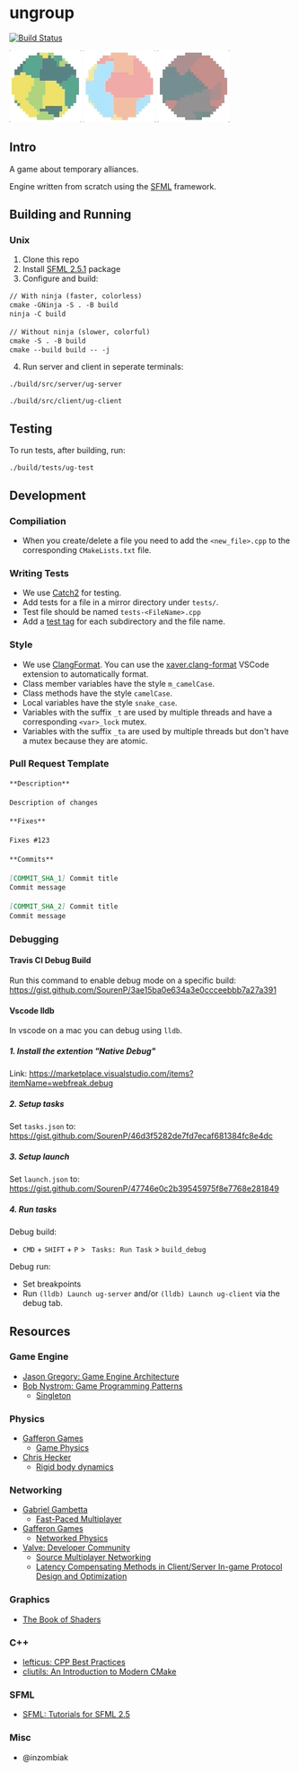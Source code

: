 # ungroup

[![Build Status](https://travis-ci.com/SourenP/ungroup_game.svg?branch=master)](https://travis-ci.com/SourenP/ungroup_game)

![Group](docs/images/group_green.gif)
![Group](docs/images/group_soft.gif)
![Group](docs/images/group_underwater.gif)

## Intro

A game about temporary alliances.

Engine written from scratch using the [SFML](https://www.sfml-dev.org/) framework.

## Building and Running
### Unix
1. Clone this repo
2. Install [SFML 2.5.1](https://www.sfml-dev.org/download/sfml/2.5.1/) package
3. Configure and build:
```
// With ninja (faster, colorless)
cmake -GNinja -S . -B build
ninja -C build

// Without ninja (slower, colorful)
cmake -S . -B build
cmake --build build -- -j
```
4. Run server and client in seperate terminals:
```
./build/src/server/ug-server
```
```
./build/src/client/ug-client
```

## Testing

To run tests, after building, run:
```
./build/tests/ug-test
```

## Development

### Compiliation

- When you create/delete a file you need to add the `<new_file>.cpp` to the corresponding `CMakeLists.txt` file.

### Writing Tests

- We use [Catch2](https://github.com/catchorg/Catch2) for testing.
- Add tests for a file in a mirror directory under `tests/`.
- Test file should be named `tests-<FileName>.cpp`
- Add a [test tag](https://github.com/catchorg/Catch2/blob/67b4ada6b0fbe98368df934e1378aeae1ba7f235/docs/test-cases-and-sections.md#tags) for each subdirectory and the file name.

### Style
- We use [ClangFormat](https://clang.llvm.org/docs/ClangFormat.html). You can use the [xaver.clang-format](https://marketplace.visualstudio.com/items?itemName=xaver.clang-format) VSCode extension to automatically format.
- Class member variables have the style `m_camelCase`.
- Class methods have the style `camelCase`.
- Local variables have the style `snake_case`.
- Variables with the suffix `_t` are used by multiple threads and have a corresponding `<var>_lock` mutex.
- Variables with the suffix `_ta` are used by multiple threads but don't have a mutex because they are atomic.

### Pull Request Template

```markdown
**Description**

Description of changes

**Fixes**

Fixes #123

**Commits**

[COMMIT_SHA_1] Commit title
Commit message

[COMMIT_SHA_2] Commit title
Commit message
```
 

### Debugging

#### Travis CI Debug Build

Run this command to enable debug mode on a specific build: https://gist.github.com/SourenP/3ae15ba0e634a3e0ccceebbb7a27a391

#### Vscode lldb

In vscode on a mac you can debug using `lldb`.

##### 1. Install the extention "Native Debug"

Link: https://marketplace.visualstudio.com/items?itemName=webfreak.debug

##### 2. Setup tasks

Set `tasks.json` to: https://gist.github.com/SourenP/46d3f5282de7fd7ecaf681384fc8e4dc

##### 3. Setup launch

Set `launch.json` to: https://gist.github.com/SourenP/47746e0c2b39545975f8e7768e281849

##### 4. Run tasks

Debug build:
- `CMD` + `SHIFT` + `P` >  ` Tasks: Run Task` > `build_debug`

Debug run:
- Set breakpoints
- Run `(lldb) Launch ug-server` and/or `(lldb) Launch ug-client` via the debug tab.

## Resources

### Game Engine
- [Jason Gregory: Game Engine Architecture](https://g.co/kgs/B9LnMR)
- [Bob Nystrom: Game Programming Patterns](http://gameprogrammingpatterns.com)
    - [Singleton](http://gameprogrammingpatterns.com/singleton.html)

### Physics
- [Gafferon Games](https://gafferongames.com)
  - [Game Physics](https://gafferongames.com/categories/game-physics)
- [Chris Hecker](http://www.chrishecker.com)
  - [Rigid body dynamics](http://www.chrishecker.com/Rigid_Body_Dynamics)

### Networking
- [Gabriel Gambetta](https://www.gabrielgambetta.com)
  - [Fast-Paced Multiplayer](https://www.gabrielgambetta.com/client-server-game-architecture.html)
- [Gafferon Games](https://gafferongames.com) 
  - [Networked Physics](https://gafferongames.com/categories/networked-physics)
- [Valve: Developer Community](https://developer.valvesoftware.com)
  - [Source Multiplayer Networking](https://developer.valvesoftware.com/wiki/Source_Multiplayer_Networking)
  - [Latency Compensating Methods in Client/Server In-game Protocol Design and Optimization](https://developer.valvesoftware.com/wiki/Latency_Compensating_Methods_in_Client/Server_In-game_Protocol_Design_and_Optimization)

### Graphics

- [The Book of Shaders](https://thebookofshaders.com/)

### C++

- [lefticus: CPP Best Practices](https://github.com/lefticus/cppbestpractices)
- [cliutils: An Introduction to Modern CMake](https://cliutils.gitlab.io/modern-cmake/)

### SFML

- [SFML: Tutorials for SFML 2.5](https://www.sfml-dev.org/tutorials/2.5/)

### Misc
- @inzombiak
